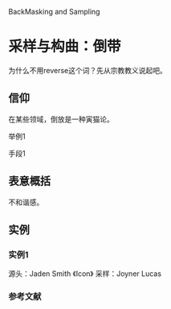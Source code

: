 BackMasking and Sampling

# 采样与构曲：倒带

为什么不用reverse这个词？先从宗教教义说起吧。

## 信仰

在某些领域，倒放是一种寅猫论。

举例1

手段1


## 表意概括

不和谐感。




## 实例

### 实例1

源头：Jaden Smith 《Icon》
采样：Joyner Lucas 


### 参考文献

